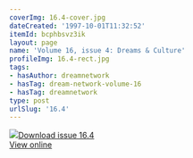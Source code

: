 ```yaml
---
coverImg: 16.4-cover.jpg
dateCreated: '1997-10-01T11:32:52'
itemId: bcphbsvz3ik
layout: page
name: 'Volume 16, issue 4: Dreams & Culture'
profileImg: 16.4-rect.jpg
tags:
- hasAuthor: dreamnetwork
- hasTag: dream-network-volume-16
- hasTag: dreamnetwork
type: post
urlSlug: '16.4'
---
```

<img class="card-journal-img" src="../images/16.4-rect.jpg"/><a href="../files/pdfs/Volume_16/16.4-Dream-Network-Vol-16-No-4.pdf" download="">Download issue 16.4</a><br><a href="../files/pdfs/Volume_16/16.4-Dream-Network-Vol-16-No-4.pdf">View online</a>